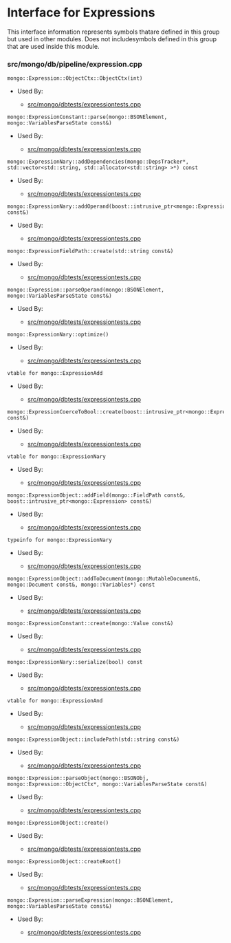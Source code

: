 
# Interface for Expressions
This interface information represents symbols thatare defined in this group but used in other modules.  Does not includesymbols defined in this group that are used inside this module.

### src/mongo/db/pipeline/expression.cpp

<div></div>

    mongo::Expression::ObjectCtx::ObjectCtx(int)

- Used By:

    - [src/mongo/dbtests/expressiontests.cpp](../../../tests/unit\_tests)

<div></div>

    mongo::ExpressionConstant::parse(mongo::BSONElement, mongo::VariablesParseState const&)

- Used By:

    - [src/mongo/dbtests/expressiontests.cpp](../../../tests/unit\_tests)

<div></div>

    mongo::ExpressionNary::addDependencies(mongo::DepsTracker*, std::vector<std::string, std::allocator<std::string> >*) const

- Used By:

    - [src/mongo/dbtests/expressiontests.cpp](../../../tests/unit\_tests)

<div></div>

    mongo::ExpressionNary::addOperand(boost::intrusive_ptr<mongo::Expression> const&)

- Used By:

    - [src/mongo/dbtests/expressiontests.cpp](../../../tests/unit\_tests)

<div></div>

    mongo::ExpressionFieldPath::create(std::string const&)

- Used By:

    - [src/mongo/dbtests/expressiontests.cpp](../../../tests/unit\_tests)

<div></div>

    mongo::Expression::parseOperand(mongo::BSONElement, mongo::VariablesParseState const&)

- Used By:

    - [src/mongo/dbtests/expressiontests.cpp](../../../tests/unit\_tests)

<div></div>

    mongo::ExpressionNary::optimize()

- Used By:

    - [src/mongo/dbtests/expressiontests.cpp](../../../tests/unit\_tests)

<div></div>

    vtable for mongo::ExpressionAdd

- Used By:

    - [src/mongo/dbtests/expressiontests.cpp](../../../tests/unit\_tests)

<div></div>

    mongo::ExpressionCoerceToBool::create(boost::intrusive_ptr<mongo::Expression> const&)

- Used By:

    - [src/mongo/dbtests/expressiontests.cpp](../../../tests/unit\_tests)

<div></div>

    vtable for mongo::ExpressionNary

- Used By:

    - [src/mongo/dbtests/expressiontests.cpp](../../../tests/unit\_tests)

<div></div>

    mongo::ExpressionObject::addField(mongo::FieldPath const&, boost::intrusive_ptr<mongo::Expression> const&)

- Used By:

    - [src/mongo/dbtests/expressiontests.cpp](../../../tests/unit\_tests)

<div></div>

    typeinfo for mongo::ExpressionNary

- Used By:

    - [src/mongo/dbtests/expressiontests.cpp](../../../tests/unit\_tests)

<div></div>

    mongo::ExpressionObject::addToDocument(mongo::MutableDocument&, mongo::Document const&, mongo::Variables*) const

- Used By:

    - [src/mongo/dbtests/expressiontests.cpp](../../../tests/unit\_tests)

<div></div>

    mongo::ExpressionConstant::create(mongo::Value const&)

- Used By:

    - [src/mongo/dbtests/expressiontests.cpp](../../../tests/unit\_tests)

<div></div>

    mongo::ExpressionNary::serialize(bool) const

- Used By:

    - [src/mongo/dbtests/expressiontests.cpp](../../../tests/unit\_tests)

<div></div>

    vtable for mongo::ExpressionAnd

- Used By:

    - [src/mongo/dbtests/expressiontests.cpp](../../../tests/unit\_tests)

<div></div>

    mongo::ExpressionObject::includePath(std::string const&)

- Used By:

    - [src/mongo/dbtests/expressiontests.cpp](../../../tests/unit\_tests)

<div></div>

    mongo::Expression::parseObject(mongo::BSONObj, mongo::Expression::ObjectCtx*, mongo::VariablesParseState const&)

- Used By:

    - [src/mongo/dbtests/expressiontests.cpp](../../../tests/unit\_tests)

<div></div>

    mongo::ExpressionObject::create()

- Used By:

    - [src/mongo/dbtests/expressiontests.cpp](../../../tests/unit\_tests)

<div></div>

    mongo::ExpressionObject::createRoot()

- Used By:

    - [src/mongo/dbtests/expressiontests.cpp](../../../tests/unit\_tests)

<div></div>

    mongo::Expression::parseExpression(mongo::BSONElement, mongo::VariablesParseState const&)

- Used By:

    - [src/mongo/dbtests/expressiontests.cpp](../../../tests/unit\_tests)
